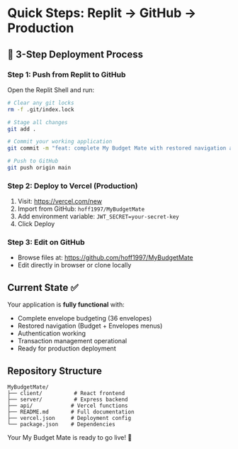 # Quick Steps: Replit → GitHub → Production

## 🚀 3-Step Deployment Process

### Step 1: Push from Replit to GitHub
Open the Replit Shell and run:
```bash
# Clear any git locks
rm -f .git/index.lock

# Stage all changes
git add .

# Commit your working application
git commit -m "feat: complete My Budget Mate with restored navigation and full functionality"

# Push to GitHub
git push origin main
```

### Step 2: Deploy to Vercel (Production)
1. Visit: https://vercel.com/new
2. Import from GitHub: `hoff1997/MyBudgetMate`
3. Add environment variable: `JWT_SECRET=your-secret-key`
4. Click Deploy

### Step 3: Edit on GitHub
- Browse files at: https://github.com/hoff1997/MyBudgetMate
- Edit directly in browser or clone locally

## Current State ✅
Your application is **fully functional** with:
- Complete envelope budgeting (36 envelopes)
- Restored navigation (Budget + Envelopes menus)
- Authentication working
- Transaction management operational
- Ready for production deployment

## Repository Structure
```
MyBudgetMate/
├── client/          # React frontend
├── server/          # Express backend  
├── api/            # Vercel functions
├── README.md       # Full documentation
├── vercel.json     # Deployment config
└── package.json    # Dependencies
```

Your My Budget Mate is ready to go live! 🎉